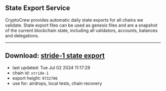 ## State Export Service
CryptoCrew provides automatic daily state exports for all chains we validate. State export files can be used as genesis files and are a snapshot of the current blockchain state, including all validators, accounts, balances and delegations.

---
**Download: [stride-1 state export](https://dl-eu2.ccvalidators.com/SERVICE/stride/stride-1_export_9732706.json)**
---

- last updated: Tue Jul 02 2024 11:17:29
- chain id: `stride-1`
- export height: `9732706`
- use for: airdrops, local tests, chain recovery
